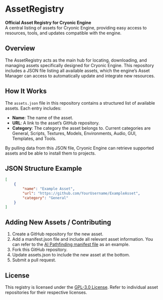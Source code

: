 # AssetRegistry

**Official Asset Registry for Cryonic Engine**  
A central listing of assets for Cryonic Engine, providing easy access to resources, tools, and updates compatible with the engine.

## Overview

The AssetRegistry acts as the main hub for locating, downloading, and managing assets specifically designed for Cryonic Engine. This repository includes a JSON file listing all available assets, which the engine’s Asset Manager can access to automatically update and integrate new resources.

## How It Works

The `assets.json` file in this repository contains a structured list of available assets. Each entry includes:
- **Name**: The name of the asset.
- **URL**: A link to the asset’s GitHub repository.
- **Category**: The category the asset belongs to. Current categories are General, Scripts, Textures, Models, Environments, Audio, GUI, Templates, and Tools.

By pulling data from this JSON file, Cryonic Engine can retrieve supported assets and be able to install them to projects.

## JSON Structure Example

```json
[
    {
        "name": "Example Asset",
        "url": "https://github.com/YourUsername/ExampleAsset",
        "category": "General"
    }
]
```

## Adding New Assets / Contributing
1. Create a GitHub repository for the new asset.<br/>
2. Add a manifest.json file and include all relevant asset information. You can refer to the [AI Pathfinding manifest file](https://github.com/CryonicEngine/AI-Pathfinding/blob/main/manifest.json) as an example.<br/>
3. Fork this GitHub repository.<br/>
4. Update assets.json to include the new asset at the bottom.<br/>
5. Submit a pull request.<br/>

## License
This registry is licensed under the [GPL-3.0 License](LICENSE). Refer to individual asset repositories for their respective licenses.
